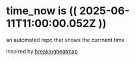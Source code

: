 # time_now is (( 2025-06-11T11:00:00.052Z ))

an automated repo that shows the currnent time

inspired by [breakingheatmap](https://github.com/breakingheatmap/breakingheatmap)
